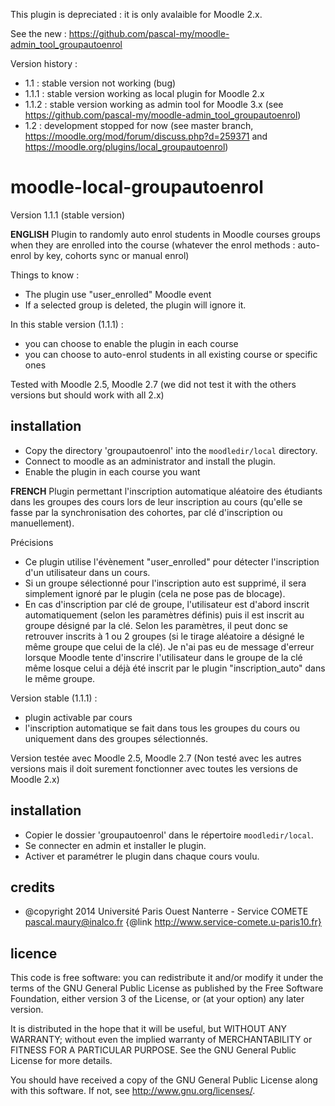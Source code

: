 This plugin is depreciated : it is only avalaible for Moodle 2.x.

See the new : https://github.com/pascal-my/moodle-admin_tool_groupautoenrol

Version history :
- 1.1 : stable version not working (bug)
- 1.1.1 : stable version working as local plugin for Moodle 2.x
- 1.1.2 : stable version working as admin tool for Moodle 3.x (see https://github.com/pascal-my/moodle-admin_tool_groupautoenrol)
- 1.2 : development stopped for now (see master branch, https://moodle.org/mod/forum/discuss.php?d=259371 and https://moodle.org/plugins/local_groupautoenrol)



moodle-local-groupautoenrol
===========================
Version 1.1.1 (stable version)

 
**ENGLISH**
Plugin to randomly auto enrol students in Moodle courses groups when they are enrolled into the course (whatever the enrol methods : auto-enrol by key, cohorts sync or manual enrol)

Things to know :
- The plugin use "user_enrolled" Moodle event
- If a selected group is deleted, the plugin will ignore it.

In this stable version (1.1.1) :
- you can choose to enable the plugin in each course
- you can choose to auto-enrol students in all existing course or specific ones

Tested with Moodle 2.5, Moodle 2.7
(we did not test it with the others versions but should work with all 2.x)


installation
------------
* Copy the directory 'groupautoenrol' into the `moodledir/local` directory.
* Connect to moodle as an administrator and install the plugin.
* Enable the plugin in each course you want



**FRENCH**
Plugin permettant l'inscription automatique aléatoire des étudiants dans les groupes des cours lors de leur inscription au cours (qu'elle se fasse par la synchronisation des cohortes, par clé d'inscription ou manuellement).

Précisions
- Ce plugin utilise l'évènement "user_enrolled" pour détecter l'inscription d'un utilisateur dans un cours.
- Si un groupe sélectionné pour l'inscription auto est supprimé, il sera simplement ignoré par le plugin (cela ne pose pas de blocage).
- En cas d'inscription par clé de groupe, l'utilisateur est d'abord inscrit automatiquement (selon les paramètres définis) puis il est inscrit au groupe désigné par la clé.
Selon les paramètres, il peut donc se retrouver inscrits à 1 ou 2 groupes (si le tirage aléatoire a désigné le même groupe que celui de la clé). Je n'ai pas eu de message d'erreur lorsque Moodle tente d'inscrire l'utilisateur dans le groupe de la clé même losque celui a déjà été inscrit par le plugin "inscription_auto" dans le même groupe.

Version stable (1.1.1) :
- plugin activable par cours
- l'inscription automatique se fait dans tous les groupes du cours ou uniquement dans des groupes sélectionnés.

Version testée avec Moodle 2.5, Moodle 2.7 (Non testé avec les autres versions mais il doit surement fonctionner avec toutes les versions de Moodle 2.x)


installation
------------
* Copier le dossier 'groupautoenrol' dans le répertoire `moodledir/local`.
* Se connecter en admin et installer le plugin.
* Activer et paramétrer le plugin dans chaque cours voulu.


credits
-------
* @copyright 2014 Université Paris Ouest Nanterre - Service COMETE
pascal.maury@inalco.fr {@link http://www.service-comete.u-paris10.fr}


licence
-------
This code is free software: you can redistribute it and/or modify
it under the terms of the GNU General Public License as published by
the Free Software Foundation, either version 3 of the License, or
(at your option) any later version.
 
It is distributed in the hope that it will be useful,
but WITHOUT ANY WARRANTY; without even the implied warranty of
MERCHANTABILITY or FITNESS FOR A PARTICULAR PURPOSE.  See the
GNU General Public License for more details.
 
You should have received a copy of the GNU General Public License
along with this software. If not, see http://www.gnu.org/licenses/.

